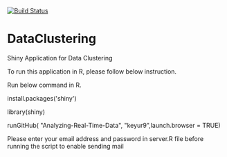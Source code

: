 [![Build Status](https://travis-ci.org/keyur9/Analyzing-Real-Time-Data.svg?branch=master)](https://travis-ci.org/keyur9/Analyzing-Real-Time-Data)

# DataClustering
Shiny Application for Data Clustering

To run this application in R, please follow below instruction.

Run below command in R.

install.packages('shiny')

library(shiny)

runGitHub( "Analyzing-Real-Time-Data", "keyur9",launch.browser = TRUE) 

Please enter your email address and password in server.R file before running the script to enable sending mail
